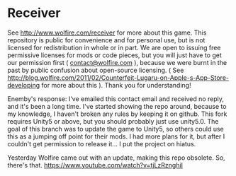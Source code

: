 Receiver
=====
See http://www.wolfire.com/receiver for more about this game. This repository is public for convenience and for personal use, but is not licensed for redistribution in whole or in part. We are open to issuing free permissive licenses for mods or code pieces, but you will just have to get our permission first ( contact@wolfire.com ), because we were burnt in the past by public confusion about open-source licensing. ( See http://blog.wolfire.com/2011/02/Counterfeit-Lugaru-on-Apple-s-App-Store-developing for more about this ). Thank you for understanding!

Enemby's response:
I've emailed this contact email and received no reply, and it's been a long time.
I've started showing the repo around, because to my knowledge, I haven't broken any rules by keeping it on github.
This fork requires Unity5 or above, but you should probably just use unity5.0.
The goal of this branch was to update the game to Unity5, so others could use this as a jumping off point for their mods.
I had more plans for it, but after I couldn't get permission to release it...
I put the project on hiatus.

Yesterday Wolfire came out with an update, making this repo obsolete.
So, there's that.
https://www.youtube.com/watch?v=tjLzRznghiI
